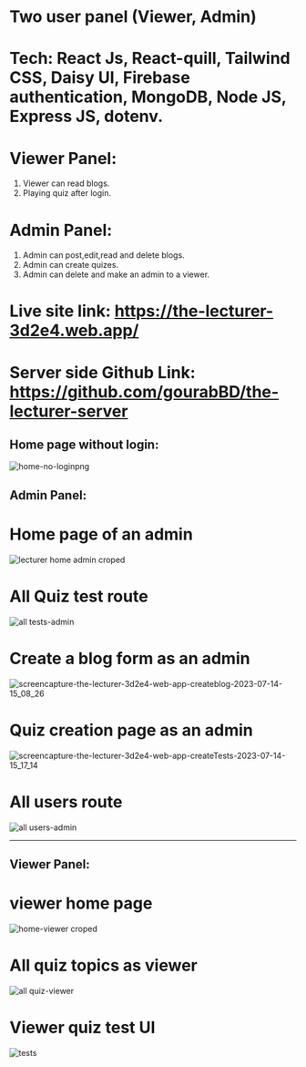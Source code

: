 
# Two user panel (Viewer, Admin)
# Tech: React Js, React-quill, Tailwind CSS, Daisy UI, Firebase authentication, MongoDB, Node JS, Express JS, dotenv.

# Viewer Panel:
1. Viewer can read blogs.
2. Playing quiz after login.

# Admin Panel:
1. Admin can post,edit,read and delete blogs.
2. Admin can create quizes.
3. Admin can delete and make an admin to a viewer.


# Live site link: https://the-lecturer-3d2e4.web.app/
#  Server side Github Link: https://github.com/gourabBD/the-lecturer-server

## Home page without login:


![home-no-loginpng](https://github.com/gourabBD/the-lecturer-client/assets/67328861/48005916-36bc-47af-8ab0-3948619d53c8)


## Admin Panel:

# Home page of an admin
![lecturer home admin croped](https://github.com/gourabBD/the-lecturer-client/assets/67328861/c7ba2508-2fcd-450f-80d3-e5ee32eb950c)





# All Quiz test route

![all tests-admin](https://github.com/gourabBD/the-lecturer-client/assets/67328861/328e0c4b-8da8-4fa5-80c2-e627430c0dba)



# Create a blog form as an admin
![screencapture-the-lecturer-3d2e4-web-app-createblog-2023-07-14-15_08_26](https://github.com/gourabBD/the-lecturer-client/assets/67328861/6af495d3-4419-44d9-8975-7d1886cdc896)




# Quiz creation page as an admin
![screencapture-the-lecturer-3d2e4-web-app-createTests-2023-07-14-15_17_14](https://github.com/gourabBD/the-lecturer-client/assets/67328861/bb8db44e-8702-4134-ae15-ada98a9e53e5)



# All users route

![all users-admin](https://github.com/gourabBD/the-lecturer-client/assets/67328861/e23308e8-0443-4053-9575-8578f3bbc08b)



---------------------------------------------------------------------------------------------------------------------------------------
## Viewer Panel:

 # viewer home page
![home-viewer croped](https://github.com/gourabBD/the-lecturer-client/assets/67328861/c441a279-8722-4fe6-9979-d4d18d5f911f)




# All quiz topics as viewer

![all quiz-viewer](https://github.com/gourabBD/the-lecturer-client/assets/67328861/29990238-0580-4aaf-836d-271af3db09f1)



# Viewer quiz test UI
![tests](https://github.com/gourabBD/the-lecturer-client/assets/67328861/daf33a11-4162-4343-a7da-c2e43b902584)





 
 
